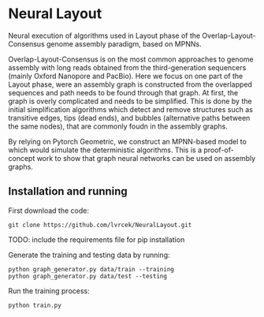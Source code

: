 # Neural Layout

Neural execution of algorithms used in Layout phase of the Overlap-Layout-Consensus genome assembly paradigm, based on MPNNs.

Overlap-Layout-Consensus is on the most common approaches to genome assembly with long reads obtained from the third-generation sequencers (mainly Oxford Nanopore and PacBio).
Here we focus on one part of the Layout phase, were an assembly graph is constructed from the overlapped sequences and path needs to be found through that graph.
At first, the graph is overly complicated and needs to be simplified. This is done by the initial simplification algorithms which detect and remove structures such as transitive edges, tips (dead ends), and bubbles (alternative paths between the same nodes), that are commonly foudn in the assembly graphs.

By relying on Pytorch Geometric, we construct an MPNN-based model to which would simulate the deterministic algorithms. This is a proof-of-concept work to show that graph neural networks can be used on assembly graphs.


## Installation and running

First download the code:
```
git clone https://github.com/lvrcek/NeuralLayout.git
```

TODO: include the requirements file for pip installation

Generate the training and testing data by running:
```
python graph_generator.py data/train --training
python graph_generator.py data/test --testing
```

Run the training process:
```
python train.py
```